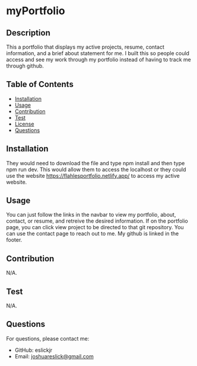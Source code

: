 # myPortfolio
  
  ## Description
  This a portfolio that displays my active projects, resume, contact information, and a brief about statement for me. I built this so people could access and see my work through my portfolio instead of having to track me through github.
  ## Table of Contents
  - [Installation](#installation)
  - [Usage](#usage)
  - [Contribution](#contribution)
  - [Test](#test)
  - [License](#license)
  - [Questions](#questions)
  ## Installation
  They would need to download the file and type npm install and then type npm run dev. This would allow them to access the localhost or they could use the website https://flahlesportfolio.netlify.app/ to access my active website.
  ## Usage
  You can just follow the links in the navbar to view my portfolio, about, contact, or resume, and retreive the desired information. If on the portfolio page, you can click view project to be directed to that git repository. You can use the contact page to reach out to me. My github is linked in the footer.
  ## Contribution
  N/A.
  ## Test
  N/A.
  
  
  ## Questions
  For questions, please contact me:
  - GitHub: eslickjr
  - Email: joshuareslick@gmail.com
  
